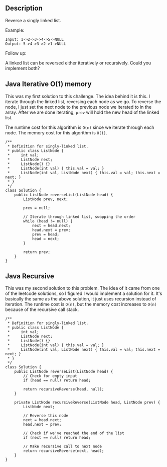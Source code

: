 ## Description

Reverse a singly linked list.

Example:

```
Input: 1->2->3->4->5->NULL
Output: 5->4->3->2->1->NULL
```

Follow up:

A linked list can be reversed either iteratively or recursively. Could you implement both?


## Java Iterative O(1) memory

This was my first solution to this challenge. The idea behind it is this. I iterate through the linked list, reversing each node as we go. To reverse the node, I just set the next node to the previous node we iterated to in the array. After we are done iterating, `prev` will hold the new head of the linked list.

The runtime cost for this algorithm is `O(n)` since we iterate through each node. The memory cost for this algorithm is `O(1)`.

```
/**
 * Definition for singly-linked list.
 * public class ListNode {
 *     int val;
 *     ListNode next;
 *     ListNode() {}
 *     ListNode(int val) { this.val = val; }
 *     ListNode(int val, ListNode next) { this.val = val; this.next = next; }
 * }
 */
class Solution {
    public ListNode reverseList(ListNode head) {
        ListNode prev, next;
        
        prev = null;
        
        // Iterate through linked list, swapping the order
        while (head != null) {
            next = head.next;
            head.next = prev;
            prev = head;
            head = next;     
        }
        
        return prev;
    }
}
```

## Java Recursive

This was my second solution to this problem. The idea of it came from one of the leetcode solutions, so I figured I would implement a solution for it. It's basically the same as the above solution, it just uses recursion instead of iteration. The runtime cost is `O(n)`, but the memory cost increases to `O(n)` because of the recursive call stack.

```
/**
 * Definition for singly-linked list.
 * public class ListNode {
 *     int val;
 *     ListNode next;
 *     ListNode() {}
 *     ListNode(int val) { this.val = val; }
 *     ListNode(int val, ListNode next) { this.val = val; this.next = next; }
 * }
 */
class Solution {
    public ListNode reverseList(ListNode head) {
        // Check for empty input
        if (head == null) return head;
        
        return recursiveReverse(head, null);
    }

    private ListNode recursiveReverse(ListNode head, ListNode prev) {
        ListNode next;
        
        // Reverse this node
        next = head.next;
        head.next = prev;
        
        // Check if we've reached the end of the list
        if (next == null) return head;
        
        // Make recursive call to next node
        return recursiveReverse(next, head);
    }
}
```
